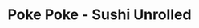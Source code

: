 ---
layout: place
title: "Poke Poke - Sushi Unrolled"
permalink: /michigan/berkley/poke-poke-sushi-unrolled.html
stateAbbr: MI
stateName: Michigan
cityName: Berkley
seo:
  name: "Poke Poke - Sushi Unrolled"
  type: Restaurant
  links: null
description: "Poke Poke - Sushi Unrolled serves delicious sushi in Berkley, Michigan. Try fresh Japanese dishes for a great dining experience. "
place_id: ChIJoQ7bSibJJIgRsSCmuHLWx_E
photos:
  - name: >-
      places/ChIJoQ7bSibJJIgRsSCmuHLWx_E/photos/AeeoHcIMghXW3DdXEIAmfmBkEAb2tQ8aKLJJ5Z6DtqVXcjLTKMDp_9v9b8Zqk1mg4fZCLUqRdfvAWZLgS5hXkONwcXk_kf96lxOgbjJJ83cO2oMGszQBw-usXkZOaVjgS1fehm3cgOZSOIoRB_F_IYrGPINTsznB4H84kF2ZQ00FOoY5kLi0XOskQ5kO1hw1bl-QjFfclFgEh5yl3sadBjV9kUK-3gOZk4twuYK3xx6P5FFjSf5_3ltMGoOQZEZQQryDZdM_pFFPW0qYA5QTzcYcsP-GUbPdipKgsh0gbhUueqC-Iw
    widthPx: 1290
    heightPx: 1562
    authorAttributions:
      - displayName: Poke Poke - Sushi Unrolled
        uri: https://maps.google.com/maps/contrib/107998109620780588955
        photoUri: >-
          https://lh3.googleusercontent.com/a-/ALV-UjVCSZyIACChx39dOKKxoLT_7tZ_5Ewjidk2xQp7W37_QYlepzQ=s100-p-k-no-mo
    flagContentUri: >-
      https://www.google.com/local/imagery/report/?cb_client=maps_api_places.places_api&image_key=!1e10!2sAF1QipNZg4bsSqEmOq2mKmV-jS0r6BdUmK-Y7JsPYRzV&hl=en-US
    googleMapsUri: >-
      https://www.google.com/maps/place//data=!3m4!1e2!3m2!1sAF1QipNZg4bsSqEmOq2mKmV-jS0r6BdUmK-Y7JsPYRzV!2e10!4m2!3m1!1s0x8824c9264adb0ea1:0xf1c7d672b8a620b1
  - name: >-
      places/ChIJoQ7bSibJJIgRsSCmuHLWx_E/photos/AeeoHcKnZIt85MBlHRakuUpGKmr5gRCRFVCxZBka_DDO1opJrzd8wNf-hdHJj1erHwQGjBehWBGBwqtvzWGE9lNHTMqa3Cr5uZbAKBIAqZ6Z-jv54fjrYyiIxhnB_a75Wh4_w-SEfDIV2S9vs7Z5cS-SKNozTxnRofqLgebMvpAUR6ff8GFDzIaAX9URNtQOkcXyHDfx07iO-cPSK_59mIKKgyBH85fepmvos_BMS8OFFHO_c1LYgEtPBBM94DsMQK41qBWfxGtJS7CuPIiFnt5nQuIoU027EWxsCa6S8C3BzWyjZw
    widthPx: 3596
    heightPx: 2400
    authorAttributions:
      - displayName: Poke Poke - Sushi Unrolled
        uri: https://maps.google.com/maps/contrib/107998109620780588955
        photoUri: >-
          https://lh3.googleusercontent.com/a-/ALV-UjVCSZyIACChx39dOKKxoLT_7tZ_5Ewjidk2xQp7W37_QYlepzQ=s100-p-k-no-mo
    flagContentUri: >-
      https://www.google.com/local/imagery/report/?cb_client=maps_api_places.places_api&image_key=!1e10!2sAF1QipPRSLXAHTkDiVyO7j49bS3EFHhIY_7xfsiQPVMK&hl=en-US
    googleMapsUri: >-
      https://www.google.com/maps/place//data=!3m4!1e2!3m2!1sAF1QipPRSLXAHTkDiVyO7j49bS3EFHhIY_7xfsiQPVMK!2e10!4m2!3m1!1s0x8824c9264adb0ea1:0xf1c7d672b8a620b1
  - name: >-
      places/ChIJoQ7bSibJJIgRsSCmuHLWx_E/photos/AeeoHcJ2ectdAIUS35qhl-HOVvRqqYZb5rh-fQrLCL_BvMLBEfEXpmcUzsWZ6V6ok8cw8VLce-oFKDs26ieh2jPUrbnhS5EKmrQ3Vvcv0dEz1kytGIRkxP4O9-5wrRrD4iDX5p7UVp0GwSf290FsATsunKtLxpZFNYnNaeXAkYbQCjnsv9dSy-PmwpFtQCTC3G5y_4sYxfFHybTmCbV4tSLaL9UoFbQlMyYpbSxKAh2-ArWVC1TBmJEyB1lIaKr9v83N2I2fccajypgIGzQtXavI7nA8Kpx4mSD3oJ7rKqfMAB9rMA
    widthPx: 1920
    heightPx: 1080
    authorAttributions:
      - displayName: Poke Poke - Sushi Unrolled
        uri: https://maps.google.com/maps/contrib/107998109620780588955
        photoUri: >-
          https://lh3.googleusercontent.com/a-/ALV-UjVCSZyIACChx39dOKKxoLT_7tZ_5Ewjidk2xQp7W37_QYlepzQ=s100-p-k-no-mo
    flagContentUri: >-
      https://www.google.com/local/imagery/report/?cb_client=maps_api_places.places_api&image_key=!1e10!2sAF1QipPZ5gf7M3y4JWJtT8d_gyEiX0LMAbcauQNIERF4&hl=en-US
    googleMapsUri: >-
      https://www.google.com/maps/place//data=!3m4!1e2!3m2!1sAF1QipPZ5gf7M3y4JWJtT8d_gyEiX0LMAbcauQNIERF4!2e10!4m2!3m1!1s0x8824c9264adb0ea1:0xf1c7d672b8a620b1
  - name: >-
      places/ChIJoQ7bSibJJIgRsSCmuHLWx_E/photos/AeeoHcKdtJ-K19aKOC-heG2Li9_JZ8A9hWJr7bw8Zue62QzDJzQ9GeEHkR-eYCeA6jtEiyh_gtnA-aSqv6Vp0xS_JsoOf0pdGvK_h7vijedvL3lyBbaotKQsICgmqGJNJQ-FKZvO4e7KbbUy3eMZrklryX-4qwTSI1cUKE37HR9NyEwhu8ehp9sb4MghL9O-JkoFzmPXJ67Z_mQUsH7iP8j7UmX1Hkf7JHhkIJME8F8Q61KKoRN3ku7aPJ8jFOD4tkqx22Ht_VeqJ680SU1NKd0-MyVTfmJ29CdAEyLVABMSPBoPbw
    widthPx: 3200
    heightPx: 4800
    authorAttributions:
      - displayName: Poke Poke - Sushi Unrolled
        uri: https://maps.google.com/maps/contrib/107998109620780588955
        photoUri: >-
          https://lh3.googleusercontent.com/a-/ALV-UjVCSZyIACChx39dOKKxoLT_7tZ_5Ewjidk2xQp7W37_QYlepzQ=s100-p-k-no-mo
    flagContentUri: >-
      https://www.google.com/local/imagery/report/?cb_client=maps_api_places.places_api&image_key=!1e10!2sAF1QipPOpyIgAKfrWP92L3Cm9ecMs-cKx9cDMvAHZNR1&hl=en-US
    googleMapsUri: >-
      https://www.google.com/maps/place//data=!3m4!1e2!3m2!1sAF1QipPOpyIgAKfrWP92L3Cm9ecMs-cKx9cDMvAHZNR1!2e10!4m2!3m1!1s0x8824c9264adb0ea1:0xf1c7d672b8a620b1
  - name: >-
      places/ChIJoQ7bSibJJIgRsSCmuHLWx_E/photos/AeeoHcJqhvIinDKS3u28fgPJ0xfx1FW114qegSvBYEx9QxQWDfSXm0gzMzWf8iZZcpsALVzgcf0JsrBSR2TmgkRlh27gl3rnYYeIE-WGHmqXYdu_QWtEZcfOJd_pUYWKsDacSDL8boj2SnwP9C1G0i1xFc2DQgMwVEYo0OiGeoEGsgPQ_qReqOHPZ9BZNu9rogZugIQbVAyiuSu_Vmox_UMYh-ca15DIfjU2LVVKhXT-N9A1QwOZ9O1cYHylSMZ4FybDNlpWF5PdM8m-WjyDc9VvG_wMmjLpLmaoxOacxaN8AaaEEg
    widthPx: 3200
    heightPx: 4800
    authorAttributions:
      - displayName: Poke Poke - Sushi Unrolled
        uri: https://maps.google.com/maps/contrib/107998109620780588955
        photoUri: >-
          https://lh3.googleusercontent.com/a-/ALV-UjVCSZyIACChx39dOKKxoLT_7tZ_5Ewjidk2xQp7W37_QYlepzQ=s100-p-k-no-mo
    flagContentUri: >-
      https://www.google.com/local/imagery/report/?cb_client=maps_api_places.places_api&image_key=!1e10!2sAF1QipOfaaw_yE4aYbun8JjF0NUNuk7meyuzEfykeuno&hl=en-US
    googleMapsUri: >-
      https://www.google.com/maps/place//data=!3m4!1e2!3m2!1sAF1QipOfaaw_yE4aYbun8JjF0NUNuk7meyuzEfykeuno!2e10!4m2!3m1!1s0x8824c9264adb0ea1:0xf1c7d672b8a620b1
  - name: >-
      places/ChIJoQ7bSibJJIgRsSCmuHLWx_E/photos/AeeoHcIRiDzla0eDGPv1nib2UcPN58nOafNxMkBj75M6MKMuRzh1pfWcFabB7hiWhR9tmJ2L3CKzHLeQHvGAKF6PXX-O-FDq5wdI7ncocFD6mmNWaIpD3kZ8EH8aTYbVQRrDrh6Z66cFv5jD0kI3Ip8CsKhSg0ubKiTE5QEiMw9UaOdK_ISYO12VhP6AP5AcU9Fbm6Ly5tSsmvzb2HuAYsHVeUPR4LQ2twcR_EssJC8rxZuKSVBn4V0NBgXzuPpKlKRzjpvJjYNWxLLQr7kl_PSJzT87n1L2scaOHCuf9zve2EYjOw
    widthPx: 3596
    heightPx: 2400
    authorAttributions:
      - displayName: Poke Poke - Sushi Unrolled
        uri: https://maps.google.com/maps/contrib/107998109620780588955
        photoUri: >-
          https://lh3.googleusercontent.com/a-/ALV-UjVCSZyIACChx39dOKKxoLT_7tZ_5Ewjidk2xQp7W37_QYlepzQ=s100-p-k-no-mo
    flagContentUri: >-
      https://www.google.com/local/imagery/report/?cb_client=maps_api_places.places_api&image_key=!1e10!2sAF1QipOhcVQ6-1TYPhDw8-1TdAGpESHIVlurze62_4z-&hl=en-US
    googleMapsUri: >-
      https://www.google.com/maps/place//data=!3m4!1e2!3m2!1sAF1QipOhcVQ6-1TYPhDw8-1TdAGpESHIVlurze62_4z-!2e10!4m2!3m1!1s0x8824c9264adb0ea1:0xf1c7d672b8a620b1
  - name: >-
      places/ChIJoQ7bSibJJIgRsSCmuHLWx_E/photos/AeeoHcI5OfJV8dM8dTeyqse4XFiozUmYOnOpKlR2FFyFPAVNrMHj32DIBqHeSyErefeoAy_eukuBQ5-sYfIo6qD9zODboKJon2VgccwGRVGzxlPPL2xCsWZYOfq7OAdRyJsGVtFSYT5C3IeyxoxqQYRhTb0xV8j4AiTbGv4Sz7cdXa9bEO420QdtPofWZOwikdJrH5qFqGDh0sUI2xdJcfFWn2jepIAIZdfDW_tBye4-gcWnNPDSxV3gZL5bysf5LOmosVOsmxvDvK2hjkE6qsYT9wIAD85hX8mHoXVrwGDoelRliQ
    widthPx: 3596
    heightPx: 2400
    authorAttributions:
      - displayName: Poke Poke - Sushi Unrolled
        uri: https://maps.google.com/maps/contrib/107998109620780588955
        photoUri: >-
          https://lh3.googleusercontent.com/a-/ALV-UjVCSZyIACChx39dOKKxoLT_7tZ_5Ewjidk2xQp7W37_QYlepzQ=s100-p-k-no-mo
    flagContentUri: >-
      https://www.google.com/local/imagery/report/?cb_client=maps_api_places.places_api&image_key=!1e10!2sAF1QipOQ4vX4OAYGCwWnmGdq2QpDgUsfILnmpwXY8q1V&hl=en-US
    googleMapsUri: >-
      https://www.google.com/maps/place//data=!3m4!1e2!3m2!1sAF1QipOQ4vX4OAYGCwWnmGdq2QpDgUsfILnmpwXY8q1V!2e10!4m2!3m1!1s0x8824c9264adb0ea1:0xf1c7d672b8a620b1
  - name: >-
      places/ChIJoQ7bSibJJIgRsSCmuHLWx_E/photos/AeeoHcKsbrd0q_VgQiTXCDnssPChIl69i9qACov1SJCKcks8oTXyrLDY5fFZ0MGc9ZSSkfyioR2t9fnuzJN4MnloTK_WdWiwIb-0wDuBzFaxgD5cCd1kks-de9MJj6tE2hIuR8BCe87j7mmKjicHu8vx7lDd9igospwtNvNHw_tuT1vMg6o_n6hne1k_LCIO8WQO-47WVAcK_bhtZr75Tv5CJe3ScoWtubbasqVoOnNVy1P3nHbp_697rOAKvr9U6gHZ1dxPAE3CPJmjYirLrKS1fW3TYqj4aM-HskEQ-X4ytiWc3wcZDNbwVKehjk-MvOAScEOVDXFVCqOu9mYjAIj2K5Yort1Q92rkAAA8WrsD7vpQmbkFN77tTdz0_tLDbGjVcs4XGFTFDdjWieV7ZhuJ5nzFpgH786C9itWOd_MxoAY
    widthPx: 3000
    heightPx: 4000
    authorAttributions:
      - displayName: Michelle Ching
        uri: https://maps.google.com/maps/contrib/110990787050717475385
        photoUri: >-
          https://lh3.googleusercontent.com/a/ACg8ocLBrL_l3owdR5fg7OTIOWpuTrDbks6BjV-_nCb-QNZhGA4nyw=s100-p-k-no-mo
    flagContentUri: >-
      https://www.google.com/local/imagery/report/?cb_client=maps_api_places.places_api&image_key=!1e10!2sCIHM0ogKEICAgICT5eqnVA&hl=en-US
    googleMapsUri: >-
      https://www.google.com/maps/place//data=!3m4!1e2!3m2!1sCIHM0ogKEICAgICT5eqnVA!2e10!4m2!3m1!1s0x8824c9264adb0ea1:0xf1c7d672b8a620b1
  - name: >-
      places/ChIJoQ7bSibJJIgRsSCmuHLWx_E/photos/AeeoHcK2ngj4ApCGe854zWhnpgjGBeszuinPjI_lWVdM4OWBmmoz8vQ_Da-i-mLGnuUeUr7oVZ4ItiS1LBfT3LROxeYhbV32KQYt-fy3LKro24XCwufRY0oSjYJJFZg-PloKkLT_60xI5MQcDlWWVCjRdX3El3UmH7hDzSp6pO0EKoFKgauMLuDodFlpFNI-DLTHhJ7mKuXviaa7-s1Ykg_OsJ9qkNs9z4QnHVzZ5xihRpcQYOW5sEBNy78r9tNuU5xJOCzkIXhS_JtXWH0DoorsCcLOmSDaN2KULl6W2xWoohe6ZWLaCGP2iy2fFvok-8L8qcZrhL0_OuaOeeRxrL_jLjPuaPORQhot1LCxcbfO_D8-ztbhQVRNyel7uHP-u-DD7Fd27xeusZLkUj5hAIngYrOaldKOVdi75T1bGwb4Fm04KQ
    widthPx: 3600
    heightPx: 4800
    authorAttributions:
      - displayName: Leiah Shirley
        uri: https://maps.google.com/maps/contrib/109441822267024650377
        photoUri: >-
          https://lh3.googleusercontent.com/a-/ALV-UjXsilAcQ8XrT9tQ-cqtlbeWyuufx2Fqq7ZJ0Ot7bkSb8-16Plk=s100-p-k-no-mo
    flagContentUri: >-
      https://www.google.com/local/imagery/report/?cb_client=maps_api_places.places_api&image_key=!1e10!2sCIHM0ogKEICAgMCQjJjBFQ&hl=en-US
    googleMapsUri: >-
      https://www.google.com/maps/place//data=!3m4!1e2!3m2!1sCIHM0ogKEICAgMCQjJjBFQ!2e10!4m2!3m1!1s0x8824c9264adb0ea1:0xf1c7d672b8a620b1
  - name: >-
      places/ChIJoQ7bSibJJIgRsSCmuHLWx_E/photos/AeeoHcKcStkFX-9t_CkcopH-SQyOe7YzrZObh9D4C_sp9KaJ38JbXV0JUWlxgOjEmTx32nIlKsBGn2tBkFxyIJhYsiutY0reZaxoA8uI7bUXH9RA68_64iNxPE8UlVLUYoZvxVvaLevfNFDDqW7g8lc5A8v07V6oYOE2UAgFPaaoeqYOWVvD3i7DKSsHN3ILJnp9ftTxiXDRbJLuqfw8OTOxVk1NTA_U-IM3P5oAA_AgGh2WomOZvLnDGoOH8f_rO0qwPQ3F-fpLjQNJS2ZUE5BtHieCYVG0NbrXpMTpKEKILDnsRk5qqtbiXP4rKJB3G26qHcnlCgOlph9Yl4PQslcU2OGTYXlgmvhsLNqWje21j79hs60HFjpjOaZDxTXNjpJDmej51ZNLFGEpRX7HHu3CjsutXYDRzXCmT8CoIBWXUedslg4R
    widthPx: 3024
    heightPx: 4032
    authorAttributions:
      - displayName: Leiah Shirley
        uri: https://maps.google.com/maps/contrib/109441822267024650377
        photoUri: >-
          https://lh3.googleusercontent.com/a-/ALV-UjXsilAcQ8XrT9tQ-cqtlbeWyuufx2Fqq7ZJ0Ot7bkSb8-16Plk=s100-p-k-no-mo
    flagContentUri: >-
      https://www.google.com/local/imagery/report/?cb_client=maps_api_places.places_api&image_key=!1e10!2sCIHM0ogKEICAgMCQjJjBlQE&hl=en-US
    googleMapsUri: >-
      https://www.google.com/maps/place//data=!3m4!1e2!3m2!1sCIHM0ogKEICAgMCQjJjBlQE!2e10!4m2!3m1!1s0x8824c9264adb0ea1:0xf1c7d672b8a620b1
address: 2485 Coolidge Hwy Suite D, Berkley, MI 48072, USA
street: 2485 Coolidge Hwy Suite D
city: Berkley
state: MI
zip: '48072'
country: USA
neighborhood: null
latitude: '42.494971'
longitude: '-83.183901'
accessibility_options:
  wheelchairAccessibleParking: true
  wheelchairAccessibleEntrance: true
business_status: OPERATIONAL
name: Poke Poke - Sushi Unrolled
google_maps_links:
  directionsUri: >-
    https://www.google.com/maps/dir//''/data=!4m7!4m6!1m1!4e2!1m2!1m1!1s0x8824c9264adb0ea1:0xf1c7d672b8a620b1!3e0
  placeUri: https://maps.google.com/?cid=17422129471718564017
  writeAReviewUri: >-
    https://www.google.com/maps/place//data=!4m3!3m2!1s0x8824c9264adb0ea1:0xf1c7d672b8a620b1!12e1
  reviewsUri: >-
    https://www.google.com/maps/place//data=!4m4!3m3!1s0x8824c9264adb0ea1:0xf1c7d672b8a620b1!9m1!1b1
  photosUri: >-
    https://www.google.com/maps/place//data=!4m3!3m2!1s0x8824c9264adb0ea1:0xf1c7d672b8a620b1!10e5
primary_type: American Restaurant
opening_hours:
  regular: null
  current: null
secondary_opening_hours:
  regular:
    weekdayDescriptions: null
    type: null
  current:
    weekdayDescriptions: null
    type: null
phone: null
price_level: null
price_range: null
rating: null
rating_count: 0
website: null
reviews: null
parking_options: null
payment_options: null
allow_dogs: null
curbside_pickup: null
delivery: null
dine_in: null
good_for_children: null
good_for_groups: null
good_for_sports: null
live_music: null
menu_for_children: null
outdoor_seating: null
reservable: null
restroom: null
serves_beer: null
serves_breakfast: null
serves_brunch: null
serves_cocktails: null
serves_coffee: null
serves_dinner: null
serves_dessert: null
serves_lunch: null
serves_vegetarian_food: null
serves_wine: null
takeout: null
update_category: essentials
summary: null

---